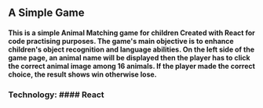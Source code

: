 ## A Simple Game

#### This is a simple **Animal Matching game for children** Created with React for code practising purposes. The game's main objective is to enhance children's object recognition and language abilities. On the left side of the game page, an animal name will be displayed then the player has to click the correct animal image among 16 animals. If the player made the correct choice, the result shows win otherwise lose.

### Technology: #### React
